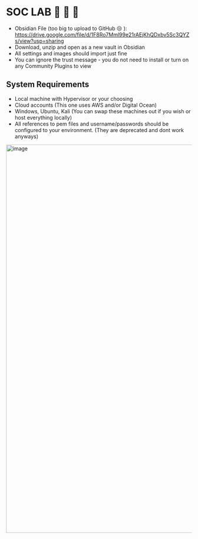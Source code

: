 # SOC LAB 🧪 🧫 🔬 



- Obsidian File (too big to upload to GitHub 😒 ): https://drive.google.com/file/d/1F8Ro7Mml99e21rAEjKhQDxbv5Sc3QYZs/view?usp=sharing
- Download, unzip and open as a new vault in Obsidian
- All settings and images should import just fine
- You can ignore the trust message - you do not need to install or turn on any Community Plugins to view

## System Requirements

- Local machine with Hypervisor or your choosing
- Cloud accounts (This one uses AWS and/or Digital Ocean)
- Windows, Ubuntu, Kali (You can swap these machines out if you wish or host everything locally)
- All references to pem files and username/passwords should be configured to your environment. (They are deprecated and dont work anyways) 

<img width="1053" alt="image" src="https://github.com/user-attachments/assets/48da3440-9d3d-4e4f-971e-eee127da10b2">
